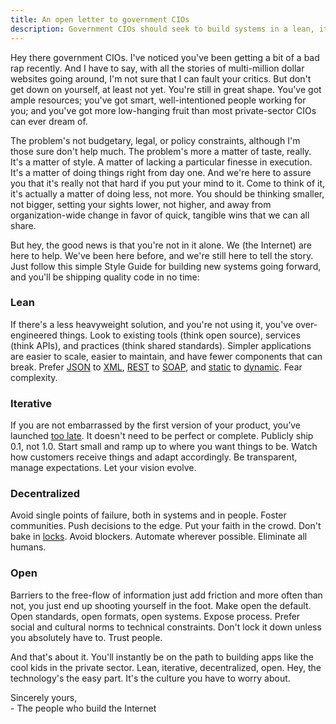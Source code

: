 ```yaml
---
title: An open letter to government CIOs
description: Government CIOs should seek to build systems in a lean, iterative, decentralized, and open way
---
```


Hey there government CIOs. I've noticed you've been getting a bit of a bad rap recently. And I have to say, with all the stories of multi-million dollar websites going around, I'm not sure that I can fault your critics. But don't get down on yourself, at least not yet. You're still in great shape. You've got ample resources; you've got smart, well-intentioned people working for you; and you've got more low-hanging fruit than most private-sector CIOs can ever dream of.

The problem's not budgetary, legal, or policy constraints, although I'm those sure don't help much. The problem's more a matter of taste, really. It's a matter of style. A matter of lacking a particular finesse in execution. It's a matter of doing things right from day one. And we're here to assure you that it's really not that hard if you put your mind to it. Come to think of it, it's actually a matter of doing less, not more. You should be thinking smaller, not bigger, setting your sights lower, not higher, and away from organization-wide change in favor of quick, tangible wins that we can all share.

But hey, the good news is that you're not in it alone. We (the Internet) are here to help. We've been here before, and we're still here to tell the story. Just follow this simple Style Guide for building new systems going forward, and you'll be shipping quality code in no time:

### Lean

If there's a less heavyweight solution, and you're not using it, you've over-engineered things. Look to existing tools (think open source), services (think APIs), and practices (think shared standards). Simpler applications are easier to scale, easier to maintain, and have fewer components that can break. Prefer [JSON](http://jsonapi.org/) to [XML](http://www.codinghorror.com/blog/2008/05/xml-the-angle-bracket-tax.html), [REST](https://github.com/whitehouse/api-standards#pragmatic-rest) to [SOAP](http://en.wikipedia.org/wiki/SOAP), and [static](http://jekyllrb.com) to [dynamic](http://ben.balter.com/2012/10/01/welcome-to-the-post-cms-world/). Fear complexity.

### Iterative

If you are not embarrassed by the first version of your product, you’ve launched [too late](http://www.businessinsider.com/the-iterate-fast-and-release-often-philosophy-of-entrepreneurship-2009-11#ixzz2U7lGAS2A). It doesn't need to be perfect or complete. Publicly ship 0.1, not 1.0. Start small and ramp up to where you want things to be. Watch how customers receive things and adapt accordingly. Be transparent, manage expectations. Let your vision evolve.

### Decentralized

Avoid single points of failure, both in systems and in people. Foster communities. Push decisions to the edge. Put your faith in the crowd. Don't bake in <a href="http://en.wikipedia.org/wiki/Lock_(computer_science)">locks</a>. Avoid blockers. Automate wherever possible. Eliminate all humans.

### Open

Barriers to the free-flow of information just add friction and more often than not, you just end up shooting yourself in the foot. Make open the default. Open standards, open formats, open systems. Expose process. Prefer social and cultural norms to technical constraints. Don't lock it down unless you absolutely have to. Trust people.

And that's about it. You'll instantly be on the path to building apps like the cool kids in the private sector. Lean, iterative, decentralized, open. Hey, the technology's the easy part. It's the culture you have to worry about.

Sincerely yours,<br />
\- The people who build the Internet

